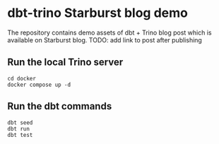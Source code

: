 # dbt-trino Starburst blog demo

The repository contains demo assets of dbt + Trino blog post which is available on Starburst blog.
TODO: add link to post after publishing

## Run the local Trino server

```
cd docker
docker compose up -d
```

## Run the dbt commands

```
dbt seed
dbt run
dbt test
```
